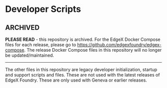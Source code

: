 # Developer Scripts

## ARCHIVED
**PLEASE READ** - this repository is archived.  For the EdgeX Docker Compose files for each release, please go to https://github.com/edgexfoundry/edgex-compose.  The release Docker Compose files in this repository will no longer be updated/maintained.


<hr/>

The other files in this repository are legacy developer initialization, startup and support scripts and files.  These are not used with the latest releases of EdgeX Foundry.  These are only used with Geneva or earlier releases.
